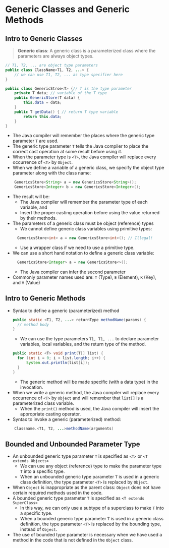 # Generic Classes and Generic Methods

## Intro to Generic Classes
> **Generic class**: A generic class is a parameterized class where the parameters are always object types. 
```java
// T1, T2, ... are object type parameters
public class ClassName<T1, T2, ...> {
    // we can use T1, T2, ... as type specifier here
}
```
```java
public class GenericStroe<T> {// T is the type parameter
    private T data; // variable of the T type
    public GenericStore(T data) {
        this.data = data;
    }
    public T getData() { // return T type variable
        return this.data;
    }
}
```
- The Java compiler will remember the places where the generic type parameter `T` are used.
- The generic type parameter `T` tells the Java compiler to place the correct cast operation at some result before using it. 
- When the parameter type is `<T>`, the Java compiler will replace every occurrence of `<T>` by `Object`. 
- When we define a variable of a generic class, we specify the object type parameter along with the class name: 
```java
    GenericsStore<String> a = new GenericsStore<String>();
    GenericsStore<Integer> b = new GenericsStore<Integer>();
```
- The result will be:
  - The Java compiler will remember the parameter type of each variable, and
  - Insert the proper casting operation before using the value returned by their methods. 
- The parameters of a generic class must be object (reference) types
  - We cannot define generic class variables using primitive types:
  ```java
    GenericsStore<int> a = new GenericsStore<int>(); // Illegal!
  ```
  - Use a wrapper class if we need to use a primitive type.
- We can use a short hand notation to define a generic class variable:
  ```java
    GenericsStore<Integer> a = new GenericsStore<>();
  ```
  - The Java compiler can infer the second parameter
- Commonly parameter names used are: `T` (Type), `E` (Element), `K` (Key), and `V` (Value)

## Intro to Generic Methods
- Syntax to define a generic (parameterized) method
  ```java
  public static <T1, T2, ...> returnType methodName(params) {
    // method body
  }
  ```
  - We can use the type parameters `T1, T1, ...` to declare parameter variables, local variables, and the return type of the method. 
  ```java
  public static <T> void print(T[] list) {
    for (int i = 0; i < list.length; i++) {
        System.out.println(list[i]);
    }   
  }
  ```
  - The generic method will be made specific (with a data type) in the invocation.
- When we write a generic method, the Java compiler will replace every occurrence of `<T>` by `Object` and will remember that `list[]` is a parameterized class variable. 
  - When the `print()` method is used, the Java compiler will insert the appropriate casting operator. 
- Syntax to invoke a generic (parameterized) method:
```java
    Classname.<T1, T2, ...>methodName(arguments)
```

## Bounded and Unbounded Parameter Type
- An unbounded generic type parameter `T` is specified as `<T>` or `<T extends Objects>`
  - We can use any object (reference) type to make the parameter type `T` into a specific type.
  - When an unbounded generic type parameter `T` is used in a generic class definition, the type parameter `<T>` is replaced by `Object`.
- When `Object` is inappropriate as the parent class: `Object` does not have certain required methods used in the code. 
- A bounded generic type parameter `T` is specified as `<T extends SuperClass>`
  - In this way, we can only use a subtype of a superclass to make `T` into a specific type. 
  - When a bounded generic type parameter `T` is used in a generic class definition, the type parameter `<T>` is replaced by the bounding type, instead of `Object`.
- The use of bounded type parameter is necessary when we have used a method in the code that is not defined in the `Object` class. 